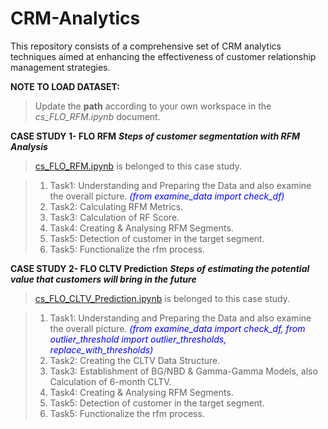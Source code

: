 # CRM-Analytics
This repository consists of a comprehensive set of CRM analytics techniques aimed at enhancing the effectiveness of customer relationship management strategies.

**NOTE TO LOAD DATASET:**
> Update the **path** according to your own workspace in the *cs_FLO_RFM.ipynb* document.

**CASE STUDY 1- FLO RFM**
***Steps of customer segmentation with RFM Analysis***

> [cs_FLO_RFM.ipynb](./workspaces/CRM-Analytics/notebook/cs_FLO_RFM.ipynb)  is belonged to this case study. 

>1. Task1: Understanding and Preparing the Data and also examine the overall picture. <span style="color:blue">*(from examine_data import check_df)*</span> 
>2. Task2: Calculating RFM Metrics. 
>3. Task3: Calculation of RF Score. 
>4. Task4: Creating & Analysing RFM Segments. 
>5. Task5: Detection of customer in the target segment. 
>6. Task5: Functionalize the rfm process. 


**CASE STUDY 2- FLO CLTV Prediction**
***Steps of estimating the potential value that customers will bring in the future***

> [cs_FLO_CLTV_Prediction.ipynb](./workspaces/CRM-Analytics/notebook/cs_FLO_CLTV_Prediction.ipynb)  is belonged to this case study. 

>1. Task1: Understanding and Preparing the Data and also examine the overall picture. <span style="color:blue">*(from examine_data import check_df, from outlier_threshold import outlier_thresholds, replace_with_thresholds)*</span> 
>2. Task2: Creating the CLTV Data Structure. 
>3. Task3: Establishment of BG/NBD & Gamma-Gamma Models, also Calculation of 6-month CLTV. 
>4. Task4: Creating & Analysing RFM Segments. 
>5. Task5: Detection of customer in the target segment. 
>6. Task5: Functionalize the rfm process. 
